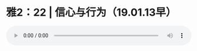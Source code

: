 # 雅2：22 | 信心与行为（19.01.13早）

<audio style="width: 100%;" preload="false" controls controlslist="nodownload"><source src="//file.simai.life/audio/mp3/old/27325.mp3" type="audio/mpeg">Your browser does not support the audio element.</audio>


